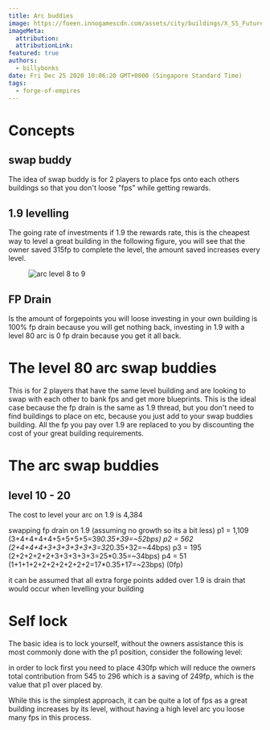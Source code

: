 ```yaml
---
title: Arc buddies
image: https://foeen.innogamescdn.com/assets/city/buildings/X_SS_FutureEra_Landmark1.png
imageMeta:
  attribution:
  attributionLink:
featured: true
authors:
  - billybonks
date: Fri Dec 25 2020 10:06:20 GMT+0800 (Singapore Standard Time)
tags:
  - forge-of-empires
---
```

# Concepts
## swap buddy
The idea of swap buddy is for 2 players to place fps onto each others buildings so that you don't loose "fps" while getting rewards.

## 1.9 levelling
The going rate of investments if 1.9 the rewards rate, this is the cheapest way to level a great building in the following figure, you will see that the owner saved 315fp to complete the level, the amount saved increases every level.

<figure class="wide">
  <img src="/images/arc-8-9.png" alt="arc level 8 to 9">
</figure>

## FP Drain
Is the amount of forgepoints you will loose investing in your own building is 100% fp drain because you will get nothing back, investing in 1.9 with a level 80 arc is 0 fp drain because you get it all back.

# The level 80 arc swap buddies
This is for 2 players that have the same level building and are looking to swap with each other to bank fps and get more blueprints. This is the ideal case because the fp drain is the same as 1.9 thread, but you don't need to find buildings to place on etc, because you just add to your swap buddies building. All the fp you pay over 1.9 are replaced to you by discounting the cost of your great building requirements.


# The arc swap buddies


## level 10 - 20
The cost to level your arc on 1.9 is 4,384

swapping fp drain on 1.9 (assuming no growth so its a bit less)
p1 = 1,109 (3+4+4+4+4+5+5+5+5=39*0.35+39=~52bps)
p2 = 562 (2+4+4+4+3+3+3+3+3+3=32*0.35+32=~44bps)
p3 = 195 (2+2+2+2+2+3+3+3+3+3=25*0.35=~34bps)
p4 = 51 (1+1+1+2+2+2+2+2+2+2=17*0.35+17=~23bps) (0fp)

it can be assumed that all extra forge points added over 1.9 is drain that would occur when levelling your building

# Self lock

The basic idea is to lock yourself, without the owners assistance this is most commonly done with the p1 position, consider the following level:




in order to lock first you need to place 430fp which will reduce the owners total contribution from 545 to 296 which is a saving of 249fp, which is the value that p1 over placed by.

While this is the simplest approach, it can be quite a lot of fps as a great building increases by its level, without having a high level arc you loose many fps in this process.
